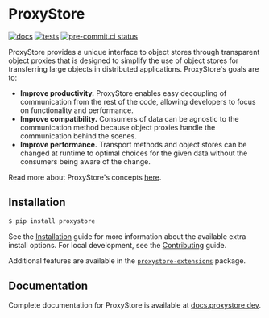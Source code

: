 # ProxyStore

[![docs](https://github.com/proxystore/proxystore/actions/workflows/docs.yml/badge.svg)](https://github.com/proxystore/proxystore/actions/workflows/docs.yml)
[![tests](https://github.com/proxystore/proxystore/actions/workflows/tests.yml/badge.svg?label=tests)](https://github.com/proxystore/proxystore/actions)
[![pre-commit.ci status](https://results.pre-commit.ci/badge/github/proxystore/proxystore/main.svg)](https://results.pre-commit.ci/latest/github/proxystore/proxystore/main)

ProxyStore provides a unique interface to object stores through transparent
object proxies that is designed to simplify the use of object stores for
transferring large objects in distributed applications.
ProxyStore's goals are to:

* **Improve productivity.** ProxyStore enables easy decoupling of
  communication from the rest of the code, allowing developers to focus
  on functionality and performance.
* **Improve compatibility.** Consumers of data can be agnostic to the
  communication method because object proxies handle the communication
  behind the scenes.
* **Improve performance.** Transport methods and object stores can be changed
  at runtime to optimal choices for the given data without the consumers
  being aware of the change.

Read more about ProxyStore's concepts [here](https://docs.proxystore.dev/concepts/).

## Installation

```bash
$ pip install proxystore
```

See the [Installation](https://docs.proxystore.dev/home/installation) guide for more information about the available extra install options.
For local development, see the [Contributing](https://docs.proxystore.dev/contributing) guide.

Additional features are available in the [`proxystore-extensions`](https://github.com/proxystore/extensions) package.

## Documentation

Complete documentation for ProxyStore is available at [docs.proxystore.dev](https://docs.proxystore.dev).
